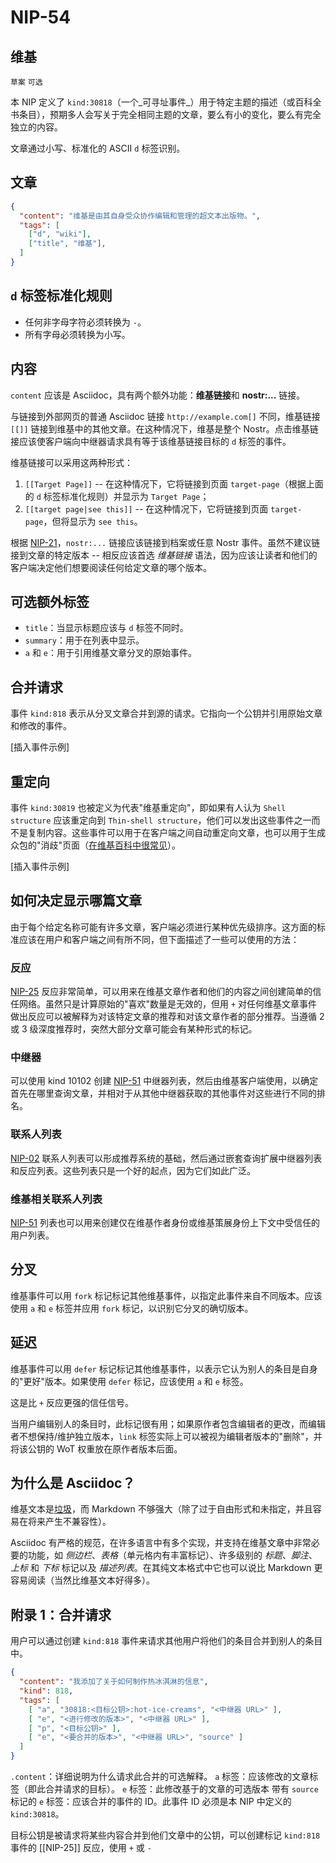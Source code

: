 NIP-54
======

维基
----

`草案` `可选`

本 NIP 定义了 `kind:30818`（一个_可寻址事件_）用于特定主题的描述（或百科全书条目），预期多人会写关于完全相同主题的文章，要么有小的变化，要么有完全独立的内容。

文章通过小写、标准化的 ASCII `d` 标签识别。

## 文章
```json
{
  "content": "维基是由其自身受众协作编辑和管理的超文本出版物。",
  "tags": [
    ["d", "wiki"],
    ["title", "维基"],
  ]
}
```

## `d` 标签标准化规则

- 任何非字母字符必须转换为 `-`。
- 所有字母必须转换为小写。

## 内容

`content` 应该是 Asciidoc，具有两个额外功能：**维基链接**和 **nostr:...** 链接。

与链接到外部网页的普通 Asciidoc 链接 `http://example.com[]` 不同，维基链接 `[[]]` 链接到维基中的其他文章。在这种情况下，维基是整个 Nostr。点击维基链接应该使客户端向中继器请求具有等于该维基链接目标的 `d` 标签的事件。

维基链接可以采用这两种形式：

  1. `[[Target Page]]` -- 在这种情况下，它将链接到页面 `target-page`（根据上面的 `d` 标签标准化规则）并显示为 `Target Page`；
  2. `[[target page|see this]]` -- 在这种情况下，它将链接到页面 `target-page`，但将显示为 `see this`。

根据 [NIP-21](21_ZH.md)，`nostr:...` 链接应该链接到档案或任意 Nostr 事件。虽然不建议链接到文章的特定版本 -- 相反应该首选 _维基链接_ 语法，因为应该让读者和他们的客户端决定他们想要阅读任何给定文章的哪个版本。

## 可选额外标签

  - `title`：当显示标题应该与 `d` 标签不同时。
  - `summary`：用于在列表中显示。
  - `a` 和 `e`：用于引用维基文章分叉的原始事件。

## 合并请求

事件 `kind:818` 表示从分叉文章合并到源的请求。它指向一个公钥并引用原始文章和修改的事件。

[插入事件示例]

## 重定向

事件 `kind:30819` 也被定义为代表"维基重定向"，即如果有人认为 `Shell structure` 应该重定向到 `Thin-shell structure`，他们可以发出这些事件之一而不是复制内容。这些事件可以用于在客户端之间自动重定向文章，也可以用于生成众包的"消歧"页面（[在维基百科中很常见](https://en.wikipedia.org/wiki/Help:Disambiguation)）。

[插入事件示例]

## 如何决定显示哪篇文章

由于每个给定名称可能有许多文章，客户端必须进行某种优先级排序。这方面的标准应该在用户和客户端之间有所不同，但下面描述了一些可以使用的方法：

### 反应

[NIP-25](25_ZH.md) 反应非常简单，可以用来在维基文章作者和他们的内容之间创建简单的信任网络。虽然只是计算原始的"喜欢"数量是无效的，但用 `+` 对任何维基文章事件做出反应可以被解释为对该特定文章的推荐和对该文章作者的部分推荐。当遵循 2 或 3 级深度推荐时，突然大部分文章可能会有某种形式的标记。

### 中继器

可以使用 kind 10102 创建 [NIP-51](51_ZH.md) 中继器列表，然后由维基客户端使用，以确定首先在哪里查询文章，并相对于从其他中继器获取的其他事件对这些进行不同的排名。

### 联系人列表

[NIP-02](02_ZH.md) 联系人列表可以形成推荐系统的基础，然后通过嵌套查询扩展中继器列表和反应列表。这些列表只是一个好的起点，因为它们如此广泛。

### 维基相关联系人列表

[NIP-51](51_ZH.md) 列表也可以用来创建仅在维基作者身份或维基策展身份上下文中受信任的用户列表。

## 分叉
维基事件可以用 `fork` 标记标记其他维基事件，以指定此事件来自不同版本。应该使用 `a` 和 `e` 标签并应用 `fork` 标记，以识别它分叉的确切版本。

## 延迟
维基事件可以用 `defer` 标记标记其他维基事件，以表示它认为别人的条目是自身的"更好"版本。如果使用 `defer` 标记，应该使用 `a` 和 `e` 标签。

这是比 `+` 反应更强的信任信号。

当用户编辑别人的条目时，此标记很有用；如果原作者包含编辑者的更改，而编辑者不想保持/维护独立版本，`link` 标签实际上可以被视为编辑者版本的"删除"，并将该公钥的 WoT 权重放在原作者版本后面。

## 为什么是 Asciidoc？

维基文本是[垃圾](nostr:nevent1qqsqt0gcggry60n72uglhuhypdlmr2dm6swjj69jex5v530gcpazlzsprpmhxue69uhhyetvv9ujumn0wdmksetjv5hxxmmdqy28wumn8ghj7un9d3shjtnyv9kh2uewd9hsygpm7rrrljungc6q0tuh5hj7ue863q73qlheu4vywtzwhx42a7j9n5ueneex)，而 Markdown 不够强大（除了过于自由形式和未指定，并且容易在将来产生不兼容性）。

Asciidoc 有严格的规范，在许多语言中有多个实现，并支持在维基文章中非常必要的功能，如 _侧边栏_、_表格_（单元格内有丰富标记）、许多级别的 _标题_、_脚注_、_上标_ 和 _下标_ 标记以及 _描述列表_。在其纯文本格式中它也可以说比 Markdown 更容易阅读（当然比维基文本好得多）。

## 附录 1：合并请求
用户可以通过创建 `kind:818` 事件来请求其他用户将他们的条目合并到别人的条目中。

```json
{
  "content": "我添加了关于如何制作热冰淇淋的信息",
  "kind": 818,
  "tags": [
    [ "a", "30818:<目标公钥>:hot-ice-creams", "<中继器 URL>" ],
    [ "e", "<进行修改的版本>", "<中继器 URL>" ],
    [ "p", "<目标公钥>" ],
    [ "e", "<要合并的版本>", "<中继器 URL>", "source" ]
  ]
}
```

`.content`：详细说明为什么请求此合并的可选解释。
`a` 标签：应该修改的文章标签（即此合并请求的目标）。
`e` 标签：此修改基于的文章的可选版本
带有 `source` 标记的 `e` 标签：应该合并的事件的 ID。此事件 ID 必须是本 NIP 中定义的 `kind:30818`。

目标公钥是被请求将某些内容合并到他们文章中的公钥，可以创建标记 `kind:818` 事件的 [[NIP-25]] 反应，使用 `+` 或 `-`
